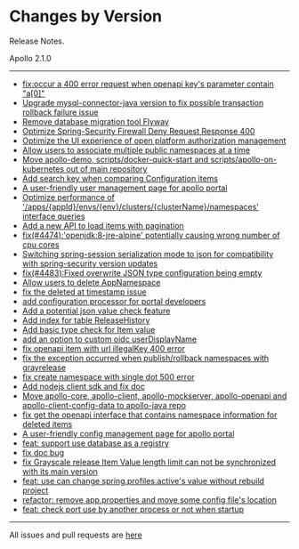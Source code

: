 Changes by Version
==================
Release Notes.

Apollo 2.1.0

------------------
* [fix:occur a 400 error request when openapi key's parameter contain "a[0]"](https://github.com/apolloconfig/apollo/pull/4424)
* [Upgrade mysql-connector-java version to fix possible transaction rollback failure issue](https://github.com/apolloconfig/apollo/pull/4425)
* [Remove database migration tool Flyway](https://github.com/apolloconfig/apollo/pull/4361)
* [Optimize Spring-Security Firewall Deny Request Response 400](https://github.com/apolloconfig/apollo/pull/4428)
* [Optimize the UI experience of open platform authorization management](https://github.com/apolloconfig/apollo/pull/4436)
* [Allow users to associate multiple public namespaces at a time](https://github.com/apolloconfig/apollo/pull/4437)
* [Move apollo-demo, scripts/docker-quick-start and scripts/apollo-on-kubernetes out of main repository](https://github.com/apolloconfig/apollo/pull/4440)
* [Add search key when comparing Configuration items](https://github.com/apolloconfig/apollo/pull/4459)
* [A user-friendly user management page for apollo portal](https://github.com/apolloconfig/apollo/pull/4464)
* [Optimize performance of '/apps/{appId}/envs/{env}/clusters/{clusterName}/namespaces' interface queries](https://github.com/apolloconfig/apollo/pull/4473)
* [Add a new API to load items with pagination](https://github.com/apolloconfig/apollo/pull/4468)
* [fix(#4474):'openjdk:8-jre-alpine' potentially causing wrong number of cpu cores](https://github.com/apolloconfig/apollo/pull/4475)
* [Switching spring-session serialization mode to json for compatibility with spring-security version updates](https://github.com/apolloconfig/apollo/pull/4484)
* [fix(#4483):Fixed overwrite JSON type configuration being empty](https://github.com/apolloconfig/apollo/pull/4486)
* [Allow users to delete AppNamespace](https://github.com/apolloconfig/apollo/pull/4499)
* [fix the deleted at timestamp issue](https://github.com/apolloconfig/apollo/pull/4493)
* [add configuration processor for portal developers](https://github.com/apolloconfig/apollo/pull/4521)
* [Add a potential json value check feature](https://github.com/apolloconfig/apollo/pull/4519)
* [Add index for table ReleaseHistory](https://github.com/apolloconfig/apollo/pull/4550)
* [Add basic type check for Item value](https://github.com/apolloconfig/apollo/pull/4542)
* [add an option to custom oidc userDisplayName](https://github.com/apolloconfig/apollo/pull/4507)
* [fix openapi item with url illegalKey 400 error](https://github.com/apolloconfig/apollo/pull/4549)
* [fix the exception occurred when publish/rollback namespaces with grayrelease](https://github.com/apolloconfig/apollo/pull/4564)
* [fix create namespace with single dot 500 error](https://github.com/apolloconfig/apollo/pull/4568)
* [Add nodejs client sdk and fix doc](https://github.com/apolloconfig/apollo/pull/4590)
* [Move apollo-core, apollo-client, apollo-mockserver, apollo-openapi and apollo-client-config-data to apollo-java repo](https://github.com/apolloconfig/apollo/pull/4594)
* [fix get the openapi interface that contains namespace information for deleted items](https://github.com/apolloconfig/apollo/pull/4596)
* [A user-friendly config management page for apollo portal](https://github.com/apolloconfig/apollo/pull/4592)
* [feat: support use database as a registry](https://github.com/apolloconfig/apollo/pull/4595)
* [fix doc bug](https://github.com/apolloconfig/apollo/pull/4579)
* [fix Grayscale release Item Value length limit can not be synchronized with its main version](https://github.com/apolloconfig/apollo/pull/4622)
* [feat: use can change spring.profiles.active's value without rebuild project](https://github.com/apolloconfig/apollo/pull/4616)
* [refactor: remove app.properties and move some config file's location](https://github.com/apolloconfig/apollo/pull/4637)
* [feat: check port use by another process or not when startup](https://github.com/apolloconfig/apollo/pull/4656)

------------------
All issues and pull requests are [here](https://github.com/apolloconfig/apollo/milestone/11?closed=1)
